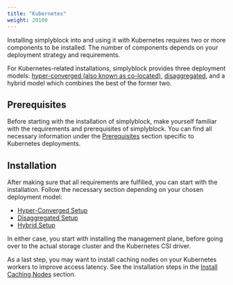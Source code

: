 ```yaml
---
title: "Kubernetes"
weight: 20100
---
```


Installing simplyblock into and using it with Kubernetes requires two or more components to be installed. The number
of components depends on your deployment strategy and requirements.

For Kubernetes-related installations, simplyblock provides three deployment models: [hyper-converged (also known as
co-located)](../../architecture/concepts/hyper-converged.md),
[disaggregated](../../architecture/concepts/disaggregated.md), and a hybrid model which combines the best of the former
two.

## Prerequisites

Before starting with the installation of simplyblock, make yourself familiar with the requirements and prerequisites
of simplyblock. You can find all necessary information under the [Prerequisites](prerequisites.md) section specific to
Kubernetes deployments.

## Installation

After making sure that all requirements are fulfilled, you can start with the installation. Follow the necessary
section depending on your chosen deployment model:

- [Hyper-Converged Setup](install-simplyblock/hyper-converged.md)
- [Disaggregated Setup](install-simplyblock/disaggregated.md)
- [Hybrid Setup](install-simplyblock/hybrid.md)

In either case, you start with installing the management plane, before going over to the actual storage cluster and
the Kubernetes CSI driver.

As a last step, you may want to install caching nodes on your Kubernetes workers to improve access latency. See the
installation steps in the [Install Caching Nodes](install-caching-nodes/index.md) section.
